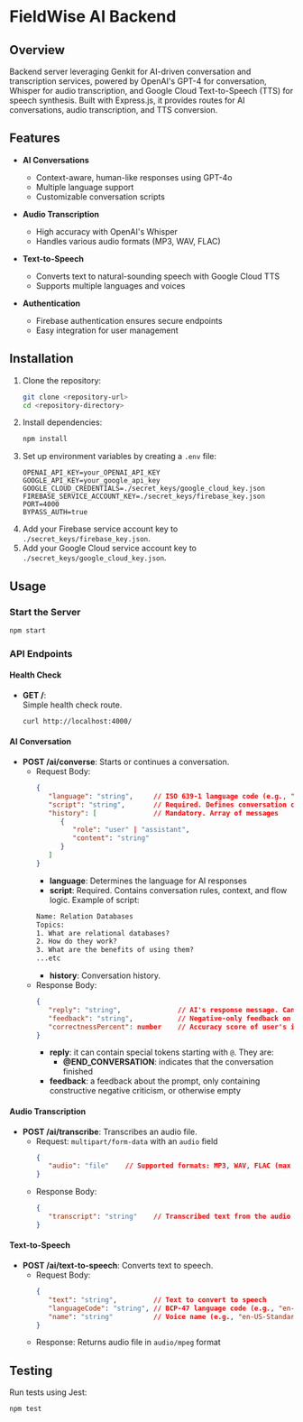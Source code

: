 # FieldWise AI Backend

## Overview
Backend server leveraging Genkit for AI-driven conversation and transcription services, powered by OpenAI's GPT-4 for conversation, Whisper for audio transcription, and Google Cloud Text-to-Speech (TTS) for speech synthesis. Built with Express.js, it provides routes for AI conversations, audio transcription, and TTS conversion.

## Features
- **AI Conversations**  
   - Context-aware, human-like responses using GPT-4o  
   - Multiple language support  
   - Customizable conversation scripts  

- **Audio Transcription**  
   - High accuracy with OpenAI's Whisper  
   - Handles various audio formats (MP3, WAV, FLAC)  

- **Text-to-Speech**  
   - Converts text to natural-sounding speech with Google Cloud TTS  
   - Supports multiple languages and voices  

- **Authentication**  
   - Firebase authentication ensures secure endpoints  
   - Easy integration for user management  

## Installation
1. Clone the repository:
    ```bash
    git clone <repository-url>
    cd <repository-directory>
    ```
2. Install dependencies:
    ```bash
    npm install
    ```
3. Set up environment variables by creating a `.env` file:
    ```env
    OPENAI_API_KEY=your_OPENAI_API_KEY
    GOOGLE_API_KEY=your_google_api_key
    GOOGLE_CLOUD_CREDENTIALS=./secret_keys/google_cloud_key.json
    FIREBASE_SERVICE_ACCOUNT_KEY=./secret_keys/firebase_key.json
    PORT=4000
    BYPASS_AUTH=true
    ```
4. Add your Firebase service account key to `./secret_keys/firebase_key.json`.
5. Add your Google Cloud service account key to `./secret_keys/google_cloud_key.json`.

## Usage

### Start the Server
```bash
npm start
```

### API Endpoints

#### Health Check
- **GET /**:  
   Simple health check route.
   ```bash
   curl http://localhost:4000/
   ```

#### AI Conversation
- **POST /ai/converse**: Starts or continues a conversation.
   - Request Body:
      ```json
      {
         "language": "string",     // ISO 639-1 language code (e.g., "en", "es")
         "script": "string",       // Required. Defines conversation context and rules
         "history": [              // Mandatory. Array of messages
            {
               "role": "user" | "assistant",
               "content": "string"
            }
         ]
      }
      ```
      - **language**: Determines the language for AI responses  
      - **script**: Required. Contains conversation rules, context, and flow logic.
      Example of script:
      ```txt
      Name: Relation Databases
      Topics:
      1. What are relational databases?
      2. How do they work?
      3. What are the benefits of using them?
      ...etc
      ```
      - **history**: Conversation history.
   - Response Body:
      ```json
      {
         "reply": "string",              // AI's response message. Can contain special tokens.
         "feedback": "string",           // Negative-only feedback on user's input
         "correctnessPercent": number    // Accuracy score of user's input (0-100%)
      }
      ```
      - **reply**: it can contain special tokens starting with `@`. They are:
         - **@END_CONVERSATION**: indicates that the conversation finished
      - **feedback**: a feedback about the prompt, only containing constructive negative criticism, or otherwise empty
#### Audio Transcription
- **POST /ai/transcribe**: Transcribes an audio file.
   - Request: `multipart/form-data` with an `audio` field
      ```json
      {
         "audio": "file"    // Supported formats: MP3, WAV, FLAC (max 25MB)
      }
      ```
   - Response Body:
      ```json
      {
         "transcript": "string"    // Transcribed text from the audio file
      }
      ```

#### Text-to-Speech
- **POST /ai/text-to-speech**: Converts text to speech.
   - Request Body:
      ```json
      {
         "text": "string",         // Text to convert to speech
         "languageCode": "string", // BCP-47 language code (e.g., "en-US")
         "name": "string"          // Voice name (e.g., "en-US-Standard-A")
      }
      ```
   - Response: Returns audio file in `audio/mpeg` format

## Testing
Run tests using Jest:
```bash
npm test
```